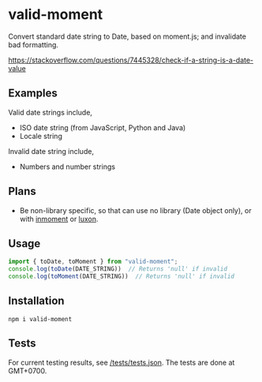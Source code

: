 # valid-moment

Convert standard date string to Date, based on moment.js; and invalidate bad formatting.

<https://stackoverflow.com/questions/7445328/check-if-a-string-is-a-date-value>

## Examples

Valid date strings include,

- ISO date string (from JavaScript, Python and Java)
- Locale string

Invalid date string include,

- Numbers and number strings

## Plans

- Be non-library specific, so that can use no library (Date object only), or with [inmoment](https://github.com/rsp/node-immoment) or [luxon](https://moment.github.io/luxon/).

## Usage

```typescript
import { toDate, toMoment } from "valid-moment";
console.log(toDate(DATE_STRING))  // Returns 'null' if invalid
console.log(toMoment(DATE_STRING))  // Returns 'null' if invalid
```

## Installation

```
npm i valid-moment
```

## Tests

For current testing results, see [/tests/tests.json](/tests/tests.json). The tests are done at GMT+0700.

